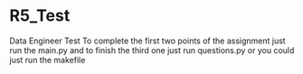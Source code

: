 # R5_Test
Data Engineer Test 
To complete the first two points of the assignment just run the main.py and to finish the third one just run questions.py or you could just run the makefile
